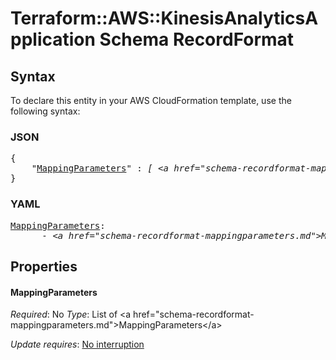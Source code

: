 # Terraform::AWS::KinesisAnalyticsApplication Schema RecordFormat

## Syntax

To declare this entity in your AWS CloudFormation template, use the following syntax:

### JSON

<pre>
{
    "<a href="#mappingparameters" title="MappingParameters">MappingParameters</a>" : <i>[ &lt;a href=&#34;schema-recordformat-mappingparameters.md&#34;&gt;MappingParameters&lt;/a&gt;, ... ]</i>
}
</pre>

### YAML

<pre>
<a href="#mappingparameters" title="MappingParameters">MappingParameters</a>: <i>
      - &lt;a href=&#34;schema-recordformat-mappingparameters.md&#34;&gt;MappingParameters&lt;/a&gt;</i>
</pre>

## Properties

#### MappingParameters

_Required_: No
_Type_: List of &lt;a href=&#34;schema-recordformat-mappingparameters.md&#34;&gt;MappingParameters&lt;/a&gt;

_Update requires_: [No interruption](https://docs.aws.amazon.com/AWSCloudFormation/latest/UserGuide/using-cfn-updating-stacks-update-behaviors.html#update-no-interrupt)

